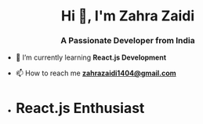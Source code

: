 <h1 align="center">Hi 👋, I'm Zahra Zaidi</h1>
<h3 align="center">A Passionate Developer from India</h3>


- 🌱 I’m currently learning **React.js Development**

- 📫 How to reach me **zahrazaidi1404@gmail.com**
 - <H1>React.js Enthusiast<h1>
